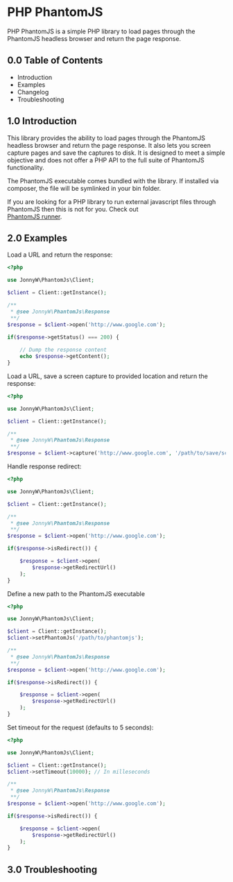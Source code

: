 PHP PhantomJS
=============

PHP PhantomJS is a simple PHP library to load pages through the PhantomJS 
headless browser and return the page response.


0.0 Table of Contents
---------------------

* Introduction
* Examples
* Changelog
* Troubleshooting


1.0 Introduction
----------------

This library provides the ability to load pages through the PhantomJS 
headless browser and return the page response. It also lets you screen
capture pages and save the captures to disk. It is designed to meet a 
simple objective and does not offer a PHP API to the full suite of 
PhantomJS functionality.

The PhantomJS executable comes bundled with the library. If installed
via composer, the file will be symlinked in your bin folder.

If you are looking for a PHP library to run external javascript files 
through PhantomJS then this is not for you. Check out  
[PhantomJS runner](https://github.com/Dachande663/PHP-PhantomJS).


2.0 Examples
------------

Load a URL and return the response:

```php
<?php

use JonnyW\PhantomJs\Client;

$client = Client::getInstance();

/** 
 * @see JonnyW\PhantomJs\Response 
 **/
$response = $client->open('http://www.google.com');

if($response->getStatus() === 200) {
	
	// Dump the response content
	echo $response->getContent();
}

```

Load a URL, save a screen capture to provided location and return the response:

```php
<?php

use JonnyW\PhantomJs\Client;

$client = Client::getInstance();

/** 
 * @see JonnyW\PhantomJs\Response 
 **/
$response = $client->capture('http://www.google.com', '/path/to/save/screen/capture.png');
```

Handle response redirect:

```php
<?php

use JonnyW\PhantomJs\Client;

$client = Client::getInstance();

/** 
 * @see JonnyW\PhantomJs\Response 
 **/
$response = $client->open('http://www.google.com');

if($response->isRedirect()) {

	$response = $client->open(
		$response->getRedirectUrl()
	);
}
```

Define a new path to the PhantomJS executable

```php
<?php

use JonnyW\PhantomJs\Client;

$client = Client::getInstance();
$client->setPhantomJs('/path/to/phantomjs');

/** 
 * @see JonnyW\PhantomJs\Response 
 **/
$response = $client->open('http://www.google.com');

if($response->isRedirect()) {

	$response = $client->open(
		$response->getRedirectUrl()
	);
}
```

Set timeout for the request (defaults to 5 seconds):

```php
<?php

use JonnyW\PhantomJs\Client;

$client = Client::getInstance();
$client->setTimeout(10000); // In milleseconds

/** 
 * @see JonnyW\PhantomJs\Response 
 **/
$response = $client->open('http://www.google.com');

if($response->isRedirect()) {

	$response = $client->open(
		$response->getRedirectUrl()
	);
}
```

3.0 Troubleshooting
------------